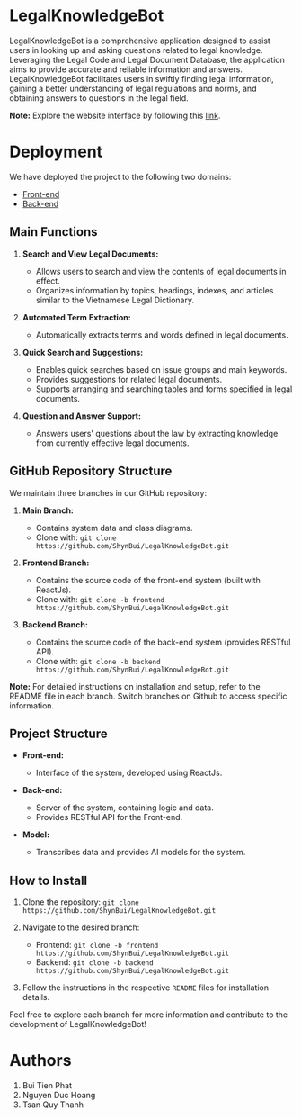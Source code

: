 # LegalKnowledgeBot

LegalKnowledgeBot is a comprehensive application designed to assist users in looking up and asking questions related to legal knowledge. Leveraging the Legal Code and Legal Document Database, the application aims to provide accurate and reliable information and answers. LegalKnowledgeBot facilitates users in swiftly finding legal information, gaining a better understanding of legal regulations and norms, and obtaining answers to questions in the legal field.

**Note:** Explore the website interface by following this [link](https://hethongphapluatcodeheroes.netlify.app/).

# Deployment
We have deployed the project to the following two domains:
- [Front-end](https://hethongphapluatcodeheroes.netlify.app/)
- [Back-end](https://phapluatcodeheroes.site)

## Main Functions

1. **Search and View Legal Documents:**
   - Allows users to search and view the contents of legal documents in effect.
   - Organizes information by topics, headings, indexes, and articles similar to the Vietnamese Legal Dictionary.

2. **Automated Term Extraction:**
   - Automatically extracts terms and words defined in legal documents.

3. **Quick Search and Suggestions:**
   - Enables quick searches based on issue groups and main keywords.
   - Provides suggestions for related legal documents.
   - Supports arranging and searching tables and forms specified in legal documents.

4. **Question and Answer Support:**
   - Answers users' questions about the law by extracting knowledge from currently effective legal documents.

## GitHub Repository Structure

We maintain three branches in our GitHub repository:

1. **Main Branch:**
   - Contains system data and class diagrams.
   - Clone with: `git clone https://github.com/ShynBui/LegalKnowledgeBot.git`

2. **Frontend Branch:**
   - Contains the source code of the front-end system (built with ReactJs).
   - Clone with: `git clone -b frontend https://github.com/ShynBui/LegalKnowledgeBot.git`

3. **Backend Branch:**
   - Contains the source code of the back-end system (provides RESTful API).
   - Clone with: `git clone -b backend https://github.com/ShynBui/LegalKnowledgeBot.git`

**Note:** For detailed instructions on installation and setup, refer to the README file in each branch. Switch branches on Github to access specific information.

## Project Structure

- **Front-end:**
  - Interface of the system, developed using ReactJs.

- **Back-end:**
  - Server of the system, containing logic and data.
  - Provides RESTful API for the Front-end.

- **Model:**
  - Transcribes data and provides AI models for the system.

## How to Install

1. Clone the repository: `git clone https://github.com/ShynBui/LegalKnowledgeBot.git`
2. Navigate to the desired branch:
   - Frontend: `git clone -b frontend https://github.com/ShynBui/LegalKnowledgeBot.git`
   - Backend: `git clone -b backend https://github.com/ShynBui/LegalKnowledgeBot.git`

3. Follow the instructions in the respective `README` files for installation details.

Feel free to explore each branch for more information and contribute to the development of LegalKnowledgeBot!

# Authors
1. Bui Tien Phat
2. Nguyen Duc Hoang
3. Tsan Quy Thanh
